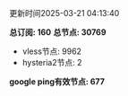 更新时间2025-03-21 04:13:40

**总订阅: 160**
**总节点: 30769**
- vless节点: 9962
- hysteria2节点: 2

**google ping有效节点: 677**
